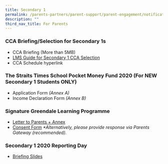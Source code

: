 ```yaml
---
title: Secondary 1
permalink: /parents-partners/parent-support/parent-engagement/notification-to-parents/sec-1/
description: ""
third_nav_title: For Parents
---
```

### CCA Briefing/Selection for Secondary 1s

* CCA Briefing (More than 5MB)
* [LMS Guide for Secondary 1 CCA Selection](/files/Secondary-1-CCA-Selection-LMS-Guide.pdf)
* CCA Schedule hyperlink

### The Straits Times School Pocket Money Fund 2020 (For NEW Secondary 1 Students ONLY)

*   Application Form _(Annex A)_
*   Income Declaration Form _(Annex B)_

### Signature Greendale Learning Programme

* [Letter to Parents + Annex](/files/Signature-Greendale-Learning-Programmes-Secondary-1-2020.pdf)
* [Consent Form](/files/Consent-Form-for-Secondary-1.pdf)
 _*Alternatively, please provide response via Parents Gateway (recommended)._
 
 
### Secondary 1 2020 Reporting Day
 
 * [Briefing Slides](/files/2020-Sec-1-Reporting-Day-Main-Slides_updated-18-Dec-2019.pdf)